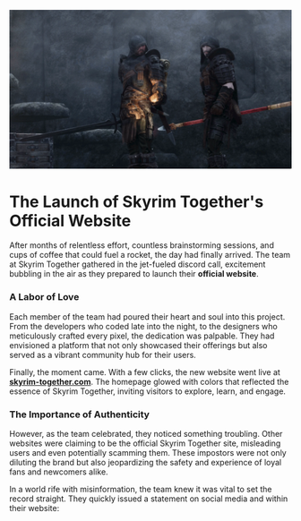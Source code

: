 ![background](images/background-3.png)
# The Launch of Skyrim Together's Official Website

After months of relentless effort, countless brainstorming sessions, and cups of coffee that could fuel a rocket, the day had finally arrived. The team at Skyrim Together gathered in the jet-fueled discord call, excitement bubbling in the air as they prepared to launch their **official website**. 

### A Labor of Love

Each member of the team had poured their heart and soul into this project. From the developers who coded late into the night, to the designers who meticulously crafted every pixel, the dedication was palpable. They had envisioned a platform that not only showcased their offerings but also served as a vibrant community hub for their users.

Finally, the moment came. With a few clicks, the new website went live at **[skyrim-together.com](http://skyrim-together.com)**. The homepage glowed with colors that reflected the essence of Skyrim Together, inviting visitors to explore, learn, and engage. 

### The Importance of Authenticity

However, as the team celebrated, they noticed something troubling. Other websites were claiming to be the official Skyrim Together site, misleading users and even potentially scamming them. These impostors were not only diluting the brand but also jeopardizing the safety and experience of loyal fans and newcomers alike.

In a world rife with misinformation, the team knew it was vital to set the record straight. They quickly issued a statement on social media and within their website:
